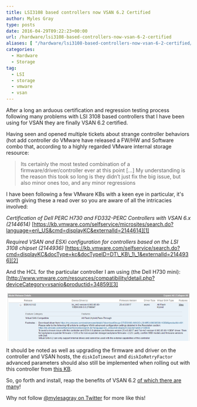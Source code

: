 ```yaml
---
title: LSI3108 based controllers now VSAN 6.2 Certified
author: Myles Gray
type: posts
date: 2016-04-29T09:22:23+00:00
url: /hardware/lsi3108-based-controllers-now-vsan-6-2-certified
aliases: [ "/hardware/lsi3108-based-controllers-now-vsan-6-2-certified/amp" ]
categories:
  - Hardware
  - Storage
tag:
  - LSI
  - storage
  - vmware
  - vsan
---
```


After a long an arduous certification and regression testing process following many problems with LSI 3108 based controllers that I have been using for VSAN they are finally VSAN 6.2 certified.

Having seen and opened multiple tickets about strange controller behaviors (hot add controller do VMware have released a FW/HW and Software combo that, according to a highly regarded VMware internal storage resource:

> Its certainly the most tested combination of a firmware/driver/controller ever at this point [...] My understanding is the reason this took so long is they didn’t just fix the big issue, but also minor ones too, and any minor regressions

I have been following a few VMware KBs with a keen eye in particular, it's worth giving these a read over so you are aware of all the intricacies involved:

_Certification of Dell PERC H730 and FD332-PERC Controllers with VSAN 6.x (2144614)_ [https://kb.vmware.com/selfservice/microsites/search.do?language=en\_US&cmd=displayKC&externalId=2144614][1]

_Required VSAN and ESXi configuration for controllers based on the LSI 3108 chipset (2144936)_ [https://kb.vmware.com/selfservice/search.do?cmd=displayKC&docType=kc&docTypeID=DT\_KB\_1\_1&externalId=2144936][2]

And the HCL for the particular controller I am using (the Dell H730 mini): [http://www.vmware.com/resources/compatibility/detail.php?deviceCategory=vsanio&productid=34859][3]

![VSAN HCL][4]

It should be noted as well as upgrading the firmware and driver on the controller and VSAN hosts, the `diskIoTimeout` and `diskIoRetryFactor` advanced parameters should also still be implemented when rolling out with this controller from [this KB][2].

So, go forth and install, reap the benefits of VSAN 6.2 [of which there are many][5]!

Why not follow [@mylesagray on Twitter][6] for more like this!

 [1]: https://kb.vmware.com/selfservice/microsites/search.do?language=en_US&cmd=displayKC&externalId=2144614
 [2]: https://kb.vmware.com/selfservice/search.do?cmd=displayKC&docType=kc&docTypeID=DT_KB_1_1&externalId=2144936
 [3]: http://www.vmware.com/resources/compatibility/detail.php?deviceCategory=vsanio&productid=34859
 [4]: images/Image-1-1.png
 [5]: http://cormachogan.com/2016/02/10/vsan-6-2-an-overview-of-the-new-virtual-san-6-2-features/
 [6]: https://twitter.com/mylesagray